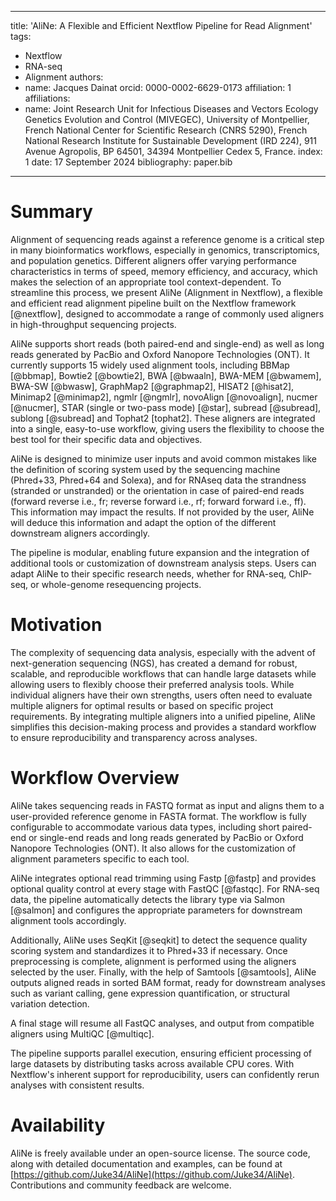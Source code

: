 
---
title: 'AliNe: A Flexible and Efficient Nextflow Pipeline for Read Alignment'
tags:
  - Nextflow
  - RNA-seq
  - Alignment
authors:
  - name: Jacques Dainat
    orcid: 0000-0002-6629-0173
    affiliation: 1
affiliations:
 - name: Joint Research Unit for Infectious Diseases and Vectors Ecology Genetics Evolution and Control (MIVEGEC), University of Montpellier, French National Center for Scientific Research (CNRS 5290), French National Research Institute for Sustainable Development (IRD 224), 911 Avenue Agropolis, BP 64501, 34394 Montpellier Cedex 5, France.
   index: 1
date: 17 September 2024
bibliography: paper.bib
---

# Summary

Alignment of sequencing reads against a reference genome is a critical step in many bioinformatics workflows, especially in genomics, transcriptomics, and population genetics. Different aligners offer varying performance characteristics in terms of speed, memory efficiency, and accuracy, which makes the selection of an appropriate tool context-dependent. To streamline this process, we present AliNe (Alignment in Nextflow), a flexible and efficient read alignment pipeline built on the Nextflow framework [@nextflow], designed to accommodate a range of commonly used aligners in high-throughput sequencing projects.

AliNe supports short reads (both paired-end and single-end) as well as long reads generated by PacBio and Oxford Nanopore Technologies (ONT). It currently supports 15 widely used alignment tools, including BBMap [@bbmap], Bowtie2 [@bowtie2], BWA [@bwaaln], BWA-MEM [@bwamem], BWA-SW [@bwasw], GraphMap2 [@graphmap2], HISAT2 [@hisat2], Minimap2 [@minimap2], ngmlr [@ngmlr], novoAlign [@novoalign], nucmer [@nucmer], STAR (single or two-pass mode) [@star], subread [@subread], sublong [@subread] and Tophat2 [tophat2]. These aligners are integrated into a single, easy-to-use workflow, giving users the flexibility to choose the best tool for their specific data and objectives.

AliNe is designed to minimize user inputs and avoid common mistakes like the definition of scoring system used by the sequencing machine (Phred+33, Phred+64 and Solexa), and for RNAseq data the strandness (stranded or unstranded) or the orientation in case of paired-end reads (forward reverse i.e., fr; reverse forward i.e., rf; forward forward i.e., ff). This information may impact the results. If not provided by the user, AliNe will deduce this information and adapt the option of the different downstream aligners accordingly.

The pipeline is modular, enabling future expansion and the integration of additional tools or customization of downstream analysis steps. Users can adapt AliNe to their specific research needs, whether for RNA-seq, ChIP-seq, or whole-genome resequencing projects.

# Motivation

The complexity of sequencing data analysis, especially with the advent of next-generation sequencing (NGS), has created a demand for robust, scalable, and reproducible workflows that can handle large datasets while allowing users to flexibly choose their preferred analysis tools. While individual aligners have their own strengths, users often need to evaluate multiple aligners for optimal results or based on specific project requirements. By integrating multiple aligners into a unified pipeline, AliNe simplifies this decision-making process and provides a standard workflow to ensure reproducibility and transparency across analyses.

# Workflow Overview

AliNe takes sequencing reads in FASTQ format as input and aligns them to a user-provided reference genome in FASTA format. The workflow is fully configurable to accommodate various data types, including short paired-end or single-end reads and long reads generated by PacBio or Oxford Nanopore Technologies (ONT). It also allows for the customization of alignment parameters specific to each tool.

AliNe integrates optional read trimming using Fastp [@fastp] and provides optional quality control at every stage with FastQC [@fastqc]. For RNA-seq data, the pipeline automatically detects the library type via Salmon [@salmon] and configures the appropriate parameters for downstream alignment tools accordingly.

Additionally, AliNe uses SeqKit [@seqkit] to detect the sequence quality scoring system and standardizes it to Phred+33 if necessary. Once preprocessing is complete, alignment is performed using the aligners selected by the user. Finally, with the help of Samtools [@samtools], AliNe outputs aligned reads in sorted BAM format, ready for downstream analyses such as variant calling, gene expression quantification, or structural variation detection.

A final stage will resume all FastQC analyses, and output from compatible aligners using MultiQC [@multiqc]. 

The pipeline supports parallel execution, ensuring efficient processing of large datasets by distributing tasks across available CPU cores. With Nextflow's inherent support for reproducibility, users can confidently rerun analyses with consistent results.

# Availability

AliNe is freely available under an open-source license. The source code, along with detailed documentation and examples, can be found at [https://github.com/Juke34/AliNe](https://github.com/Juke34/AliNe). Contributions and community feedback are welcome.